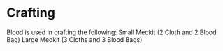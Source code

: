 # Crafting

Blood is used in crafting the following:
Small Medkit (2 Cloth and 2 Blood Bag)
Large Medkit (3 Cloths and 3 Blood Bags)
